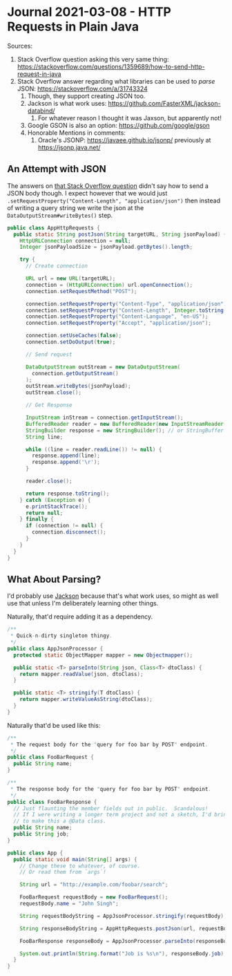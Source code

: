Journal 2021-03-08 - HTTP Requests in Plain Java
========

Sources:

1. Stack Overflow question asking this very same thing: https://stackoverflow.com/questions/1359689/how-to-send-http-request-in-java
2. Stack Overflow answer regarding what libraries can be used to _parse_ JSON: https://stackoverflow.com/a/31743324
    1. Though, they support creating JSON too.
    2. Jackson is what work uses: https://github.com/FasterXML/jackson-databind/
        1. For whatever reason I thought it was Jaxson, but apparently not!
    3. Google GSON is also an option: https://github.com/google/gson
    4. Honorable Mentions in comments:
        1. Oracle's JSONP: https://javaee.github.io/jsonp/ previously at https://jsonp.java.net/



## An Attempt with JSON

The answers on [that Stack Overflow question](https://stackoverflow.com/questions/1359689/how-to-send-http-request-in-java) didn't say how to send a JSON body though.  I expect however that we would just `.setRequestProperty("Content-Length", "application/json")` then instead of writing a query string we write the json  at the `DataOutputStream#writeBytes()` step.

```java
public class AppHttpRequests {
  public static String postJson(String targetURL, String jsonPayload) {
    HttpURLConnection connection = null;
    Integer jsonPayloadSize = jsonPayload.getBytes().length;

    try {
      // Create connection

      URL url = new URL(targetURL);
      connection = (HttpURLConnection) url.openConnection();
      connection.setRequestMethod("POST");

      connection.setRequestProperty("Content-Type", "application/json");
      connection.setRequestProperty("Content-Length", Integer.toString(jsonPayloadSize));
      connection.setRequestProperty("Content-Language", "en-US");
      connection.setRequestProperty("Accept", "application/json");

      connection.setUseCaches(false);
      connection.setDoOutput(true);

      // Send request

      DataOutputStream outStream = new DataOutputStream(
        connection.getOutputStream()
      );
      outStream.writeBytes(jsonPayload);
      outStream.close();

      // Get Response

      InputStream inStream = connection.getInputStream();
      BufferedReader reader = new BufferedReader(new InputStreamReader(inStream));
      StringBuilder response = new StringBuilder(); // or StringBuffer if Java version 5+
      String line;

      while ((line = reader.readLine()) != null) {
        response.append(line);
        response.append('\r');
      }

      reader.close();

      return response.toString();
    } catch (Exception e) {
      e.printStackTrace();
      return null;
    } finally {
      if (connection != null) {
        connection.disconnect();
      }
    }
  }
}
```



## What About Parsing?

I'd probably use [Jackson](https://github.com/FasterXML/jackson-databind/) because that's what work uses, so might as well use that unless I'm deliberately learning other things.

Naturally, that'd require adding it as a dependency.

```java
/**
 * Quick-n-dirty singleton thingy.
 */
public class AppJsonProcessor {
  protected static ObjectMapper mapper = new Objectmapper();

  public static <T> parseInto(String json, Class<T> dtoClass) {
    return mapper.readValue(json, dtoClass);
  }

  public static <T> stringify(T dtoClass) {
    return mapper.writeValueAsString(dtoClass);
  }
}
```

Naturally that'd be used like this:

```java
/**
 * The request body for the "query for foo bar by POST" endpoint.
 */
public class FooBarRequest {
  public String name;
}

/**
 * The response body for the "query for foo bar by POST" endpoint.
 */
public class FooBarResponse {
  // Just flaunting the member fields out in public.  Scandalous!
  // If I were writing a longer term project and not a sketch, I'd bring in Lombok
  // to make this a @Data class.
  public String name;
  public String job;
}

public class App {
  public static void main(String[] args) {
    // Change these to whatever, of course.
    // Or read them from `args`!

    String url = "http://example.com/foobar/search";

    FooBarRequest requestBody = new FooBarRequest();
    requestBody.name = "John Singh";

    String requestBodyString = AppJsonProcessor.stringify(requestBody);

    String responseBodyString = AppHttpRequests.postJson(url, requestBodyString);

    FooBarResponse responseBody = AppJsonProcessor.parseInto(responseBodyString, FooBarResponse.class);

    System.out.println(String.format("Job is %s\n"), responseBody.job);
  }
}
```
